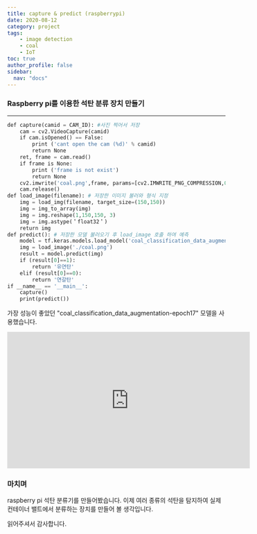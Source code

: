 ```yaml
---
title: capture & predict (raspberrypi)
date: 2020-08-12
category: project
tags:
    - image detection
    - coal
    - IoT
toc: true
author_profile: false
sidebar:
  nav: "docs"
---
```






### Raspberry pi를 이용한 석탄 분류 장치 만들기

---


```python
def capture(camid = CAM_ID): #사진 찍어서 저장
    cam = cv2.VideoCapture(camid)
    if cam.isOpened() == False:
        print ('cant open the cam (%d)' % camid)
        return None
    ret, frame = cam.read()
    if frame is None:
        print ('frame is not exist')
        return None
    cv2.imwrite('coal.png',frame, params=[cv2.IMWRITE_PNG_COMPRESSION,0])
    cam.release()
def load_image(filename): # 저장한 이미지 불러와 형식 지정
    img = load_img(filename, target_size=(150,150))
    img = img_to_array(img)
    img = img.reshape(1,150,150, 3)
    img = img.astype(＇float32＇)
    return img
def predict(): # 저장한 모델 불러오기 후 load_image 호출 하여 예측 
    model = tf.keras.models.load_model('coal_classification_data_augmentation - epoch17.h5')
    img = load_image('./coal.png')
    result = model.predict(img)
    if (result[0]==1):
        return '유연탄'
    elif (result[0]==0):
        return '연갈탄'
if __name__ == '__main__':
    capture()
    print(predict())
```

 가장 성능이 좋았던 "coal_classification_data_augmentation-epoch17" 모델을 사용했습니다.

<iframe width="560" height="315" src="https://www.youtube.com/embed/ogs_l6xo1nE" frameborder="0" allow="accelerometer; autoplay; clipboard-write; encrypted-media; gyroscope; picture-in-picture" allowfullscreen></iframe>


### 마치며

raspberry pi 석탄 분류기를 만들어봤습니다.
이제 여러 종류의 석탄을 탐지하여 실제 컨테이너 밸트에서 분류하는 장치를 만들어 볼 생각입니다.

읽어주셔서 감사합니다.
